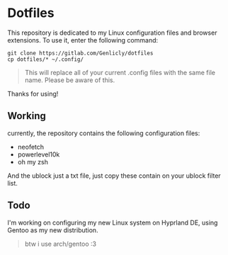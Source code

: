 # Dotfiles

This repository is dedicated to my Linux configuration files and browser extensions. To use it, enter the following command:

```shell
git clone https://gitlab.com/Genlicly/dotfiles
cp dotfiles/* ~/.config/
```

>This will replace all of your current .config files with the same file name. Please be aware of this.

Thanks for using!

## Working

currently, the repository contains the following configuration files:

- neofetch
- powerlevel10k
- oh my zsh

And the ublock just a txt file, just copy these contain on your ublock filter list.

## Todo

I'm working on configuring my new Linux system on Hyprland DE, using Gentoo as my new distribution.

> btw i use arch/gentoo :3